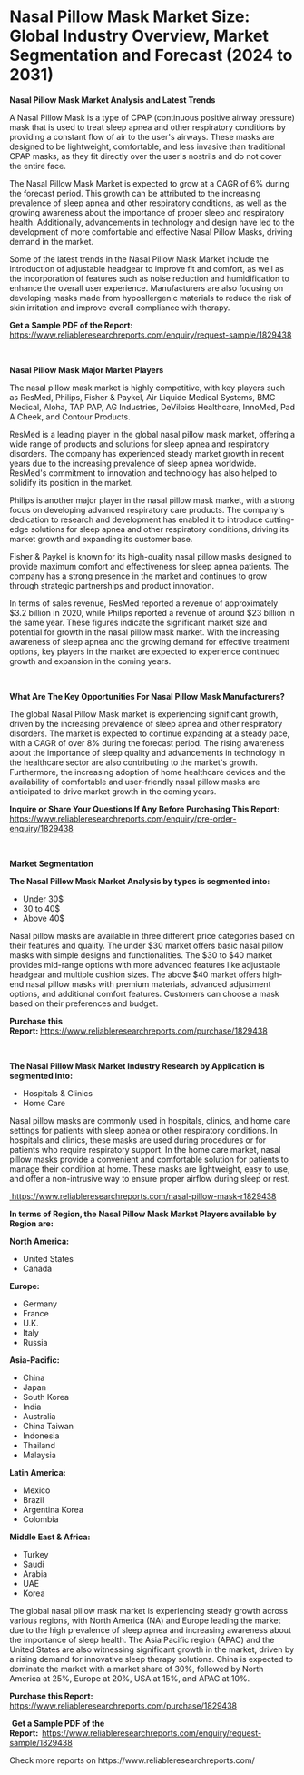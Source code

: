 <p><h1>Nasal Pillow Mask Market Size: Global Industry Overview, Market Segmentation and Forecast (2024 to 2031)</h1></p><p><strong>Nasal Pillow Mask Market Analysis and Latest Trends</strong></p>
<p><p>A Nasal Pillow Mask is a type of CPAP (continuous positive airway pressure) mask that is used to treat sleep apnea and other respiratory conditions by providing a constant flow of air to the user's airways. These masks are designed to be lightweight, comfortable, and less invasive than traditional CPAP masks, as they fit directly over the user's nostrils and do not cover the entire face.</p><p>The Nasal Pillow Mask Market is expected to grow at a CAGR of 6% during the forecast period. This growth can be attributed to the increasing prevalence of sleep apnea and other respiratory conditions, as well as the growing awareness about the importance of proper sleep and respiratory health. Additionally, advancements in technology and design have led to the development of more comfortable and effective Nasal Pillow Masks, driving demand in the market.</p><p>Some of the latest trends in the Nasal Pillow Mask Market include the introduction of adjustable headgear to improve fit and comfort, as well as the incorporation of features such as noise reduction and humidification to enhance the overall user experience. Manufacturers are also focusing on developing masks made from hypoallergenic materials to reduce the risk of skin irritation and improve overall compliance with therapy.</p></p>
<p><strong>Get a Sample PDF of the Report:&nbsp;</strong> <a href="https://www.reliableresearchreports.com/enquiry/request-sample/1829438">https://www.reliableresearchreports.com/enquiry/request-sample/1829438</a></p>
<p>&nbsp;</p>
<p><strong>Nasal Pillow Mask Major Market Players</strong></p>
<p><p>The nasal pillow mask market is highly competitive, with key players such as ResMed, Philips, Fisher & Paykel, Air Liquide Medical Systems, BMC Medical, Aloha, TAP PAP, AG Industries, DeVilbiss Healthcare, InnoMed, Pad A Cheek, and Contour Products. </p><p>ResMed is a leading player in the global nasal pillow mask market, offering a wide range of products and solutions for sleep apnea and respiratory disorders. The company has experienced steady market growth in recent years due to the increasing prevalence of sleep apnea worldwide. ResMed's commitment to innovation and technology has also helped to solidify its position in the market.</p><p>Philips is another major player in the nasal pillow mask market, with a strong focus on developing advanced respiratory care products. The company's dedication to research and development has enabled it to introduce cutting-edge solutions for sleep apnea and other respiratory conditions, driving its market growth and expanding its customer base.</p><p>Fisher & Paykel is known for its high-quality nasal pillow masks designed to provide maximum comfort and effectiveness for sleep apnea patients. The company has a strong presence in the market and continues to grow through strategic partnerships and product innovation.</p><p>In terms of sales revenue, ResMed reported a revenue of approximately $3.2 billion in 2020, while Philips reported a revenue of around $23 billion in the same year. These figures indicate the significant market size and potential for growth in the nasal pillow mask market. With the increasing awareness of sleep apnea and the growing demand for effective treatment options, key players in the market are expected to experience continued growth and expansion in the coming years.</p></p>
<p>&nbsp;</p>
<p><strong>What Are The Key Opportunities For Nasal Pillow Mask Manufacturers?</strong></p>
<p><p>The global Nasal Pillow Mask market is experiencing significant growth, driven by the increasing prevalence of sleep apnea and other respiratory disorders. The market is expected to continue expanding at a steady pace, with a CAGR of over 8% during the forecast period. The rising awareness about the importance of sleep quality and advancements in technology in the healthcare sector are also contributing to the market's growth. Furthermore, the increasing adoption of home healthcare devices and the availability of comfortable and user-friendly nasal pillow masks are anticipated to drive market growth in the coming years.</p></p>
<p><strong>Inquire or Share Your Questions If Any Before Purchasing This Report:</strong> <a href="https://www.reliableresearchreports.com/enquiry/pre-order-enquiry/1829438">https://www.reliableresearchreports.com/enquiry/pre-order-enquiry/1829438</a></p>
<p>&nbsp;</p>
<p><strong>Market Segmentation</strong></p>
<p><strong>The Nasal Pillow Mask Market Analysis by types is segmented into:</strong></p>
<p><ul><li>Under 30$</li><li>30 to 40$</li><li>Above 40$</li></ul></p>
<p><p>Nasal pillow masks are available in three different price categories based on their features and quality. The under $30 market offers basic nasal pillow masks with simple designs and functionalities. The $30 to $40 market provides mid-range options with more advanced features like adjustable headgear and multiple cushion sizes. The above $40 market offers high-end nasal pillow masks with premium materials, advanced adjustment options, and additional comfort features. Customers can choose a mask based on their preferences and budget.</p></p>
<p><strong>Purchase this Report:&nbsp;</strong><a href="https://www.reliableresearchreports.com/purchase/1829438">https://www.reliableresearchreports.com/purchase/1829438</a></p>
<p>&nbsp;</p>
<p><strong>The Nasal Pillow Mask Market Industry Research by Application is segmented into:</strong></p>
<p><ul><li>Hospitals & Clinics</li><li>Home Care</li></ul></p>
<p><p>Nasal pillow masks are commonly used in hospitals, clinics, and home care settings for patients with sleep apnea or other respiratory conditions. In hospitals and clinics, these masks are used during procedures or for patients who require respiratory support. In the home care market, nasal pillow masks provide a convenient and comfortable solution for patients to manage their condition at home. These masks are lightweight, easy to use, and offer a non-intrusive way to ensure proper airflow during sleep or rest.</p></p>
<p><a href="https://www.reliableresearchreports.com/nasal-pillow-mask-r1829438">&nbsp;https://www.reliableresearchreports.com/nasal-pillow-mask-r1829438</a></p>
<p><strong>In terms of Region, the Nasal Pillow Mask Market Players available by Region are:</strong></p>
<p>
    <p> <strong> North America: </strong>
        <ul>
            <li>United States</li>
            <li>Canada</li>
        </ul>
        </p> 
    <p> <strong> Europe: </strong>
        <ul>
            <li>Germany</li>
            <li>France</li>
            <li>U.K.</li>
            <li>Italy</li>
            <li>Russia</li>
        </ul>
        </p> 
    <p> <strong> Asia-Pacific: </strong>
        <ul>
            <li>China</li>
            <li>Japan</li>
            <li>South Korea</li>
            <li>India</li>
            <li>Australia</li>
            <li>China Taiwan</li>
            <li>Indonesia</li>
            <li>Thailand</li>
            <li>Malaysia</li>
        </ul>
        </p> 
    <p> <strong> Latin America: </strong>
        <ul>
            <li>Mexico</li>
            <li>Brazil</li>
            <li>Argentina Korea</li>
            <li>Colombia</li>
        </ul>
        </p> 
    <p> <strong> Middle East & Africa: </strong>
        <ul>
            <li>Turkey</li>
            <li>Saudi</li>
            <li>Arabia</li>
            <li>UAE</li>
            <li>Korea</li>
        </ul>
    </p>
    </p>
<p><p>The global nasal pillow mask market is experiencing steady growth across various regions, with North America (NA) and Europe leading the market due to the high prevalence of sleep apnea and increasing awareness about the importance of sleep health. The Asia Pacific region (APAC) and the United States are also witnessing significant growth in the market, driven by a rising demand for innovative sleep therapy solutions. China is expected to dominate the market with a market share of 30%, followed by North America at 25%, Europe at 20%, USA at 15%, and APAC at 10%.</p></p>
<p><strong>Purchase this Report: </strong><a href="https://www.reliableresearchreports.com/purchase/1829438">https://www.reliableresearchreports.com/purchase/1829438</a></p>
<p>&nbsp;<strong>Get a Sample PDF of the Report:&nbsp;&nbsp;</strong><a href="https://www.reliableresearchreports.com/enquiry/request-sample/1829438">https://www.reliableresearchreports.com/enquiry/request-sample/1829438</a></p>
<p><strong></strong></p>
<p>Check more reports on https://www.reliableresearchreports.com/</p>